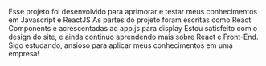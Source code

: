 Esse projeto foi desenvolvido para aprimorar e testar meus conhecimentos em Javascript e ReactJS
As partes do projeto foram escritas como React Components e acrescentadas ao app.js para display
Estou satisfeito com o design do site, e ainda continuo aprendendo mais sobre React e Front-End.
Sigo estudando, ansioso para aplicar meus conhecimentos em uma empresa!